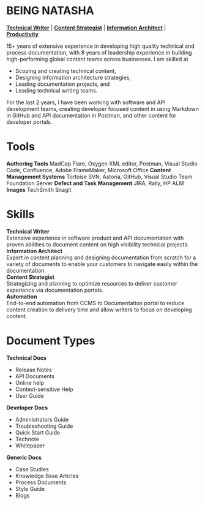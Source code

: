 # BEING NATASHA
**[Technical Writer](#technical-writer)** | **[Content Strategist](#content-strategist)** | **[Information Architect](#information-architect)** | **[Productivity](#automation)**                  

15+ years of extensive experience in developing high quality technical and process documentation, with 8 years of leadership experience in building high-performing global content teams across businesses. I am skilled at

- Scoping and creating technical content,
- Designing information architecture strategies,
- Leading documentation projects, and
- Leading technical writing teams.

For the last 2 years, I have been working with software and API development teams, creating developer focused content in using Markdown in GitHub and API documentation in Postman, and other content for developer portals.

# Tools
**Authoring Tools**
MadCap Flare, Oxygen XML editor, Postman, Visual Studio Code, Confluence, Adobe FrameMaker, Microsoft Office
**Content Management Systems**
Tortoise SVN, Astoria, GitHub, Visual Studio Team Foundation Server
**Defect and Task Management**
JIRA, Rally, HP ALM
**Images**
TechSmith Snagit

# Skills
**Technical Writer**  
Extensive experience in software product and API documentation with proven abilities to document content on high visibility technical projects.  
**Information Architect**  
Expert in content planning and designing documentation from scratch for a variety of documents to enable your customers to navigate easily within the documentation.  
**Content Strategist**  
Strategizing and planning to optimize resources to deliver customer experience via documentation portals.  
**Automation**  
End-to-end automation from CCMS to Documentation portal to reduce content creation to delivery time and allow writers to focus on developing content.  

# Document Types

**Technical Docs**
- Release Notes
- API Documents
- Online help
- Context-sensitive Help
- User Guide

**Developer Docs**
- Administrators Guide
- Troubleshooting Guide
- Quick Start Guide
- Technote
- Whitepaper

**Generic Docs**
- Case Studies
- Knowledge Base Articles
- Process Documents
- Style Guide
- Blogs
